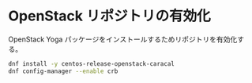 # OpenStack リポジトリの有効化

OpenStack Yoga パッケージをインストールするためリポジトリを有効化する。

```sh
dnf install -y centos-release-openstack-caracal
dnf config-manager --enable crb
```
